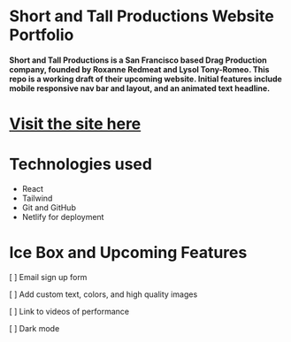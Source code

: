 # Short and Tall Productions Website Portfolio
#### Short and Tall Productions is a San Francisco based Drag Production company, founded by Roxanne Redmeat and Lysol Tony-Romeo. This repo is a working draft of their upcoming website. Initial features include mobile responsive nav bar and layout, and an animated text headline.

# [Visit the site here](https://shortandtallproductions.netlify.app/)

# Technologies used
* React
* Tailwind
* Git and GitHub
* Netlify for deployment

# Ice Box and Upcoming Features
[ ] Email sign up form

[ ] Add custom text, colors, and high quality images

[ ] Link to videos of performance

[ ] Dark mode